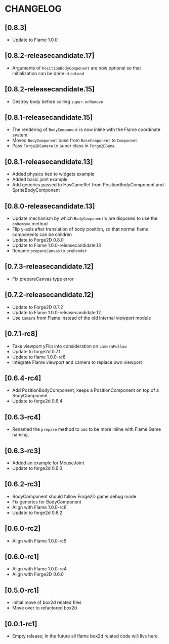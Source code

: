 # CHANGELOG

## [0.8.3]
 - Update to Flame 1.0.0

## [0.8.2-releasecandidate.17]
 - Arguments of `PositionBodyComponent` are now optional so that initialization can be done in `onLoad`

## [0.8.2-releasecandidate.15]
 - Destroy body before calling `super.onRemove`

## [0.8.1-releasecandidate.15]
 - The rendering of `BodyComponent` is now inline with the Flame coordinate system
 - Moved `BodyComponent` base from `BaseComponent` to `Component`
 - Pass `Forge2DCamera` to super class in `Forge2DGame`

## [0.8.1-releasecandidate.13]
 - Added physics tied to widgets example
 - Added basic joint example
 - Add generics passed to HasGameRef from PositionBodyComponent and SpriteBodyComponent

## [0.8.0-releasecandidate.13]
 - Update mechanism by which `BodyComponent`'s are disposed to use the `onRemove` method
 - Flip y-axis after translation of body position, so that normal flame components can be children
 - Update to Forge2D 0.8.0
 - Update to Flame 1.0.0-releasecandidate.13
 - Rename `prepareCanvas` to `preRender`

## [0.7.3-releasecandidate.12]
 - Fix prepareCanvas type error

## [0.7.2-releasecandidate.12]
 - Update to Forge2D 0.7.2
 - Update to Flame 1.0.0-releasecandidate.12
 - Use `Camera` from Flame instead of the old internal viewport module

## [0.7.1-rc8]
 - Take viewport yFlip into consideration on `cameraFollow`
 - Update to forge2d 0.7.1
 - Update to flame 1.0.0-rc8
 - Integrate Flame viewport and camera to replace own viewport

## [0.6.4-rc4]
 - Add PositionBodyComponent, keeps a PositionComponent on top of a BodyComponent
 - Update to forge2d 0.6.4

## [0.6.3-rc4]
 - Renamed the `prepare` method to `add` to be more inline with Flame Game naming.

## [0.6.3-rc3]
 - Added an example for MouseJoint
 - Update to forge2d 0.6.3

## [0.6.2-rc3]
 - BodyComponent should follow Forge2D game debug mode
 - Fix generics for BodyComponent
 - Align with Flame 1.0.0-rc6
 - Update to forge2d 0.6.2

## [0.6.0-rc2]
 - Align with Flame 1.0.0-rc5

## [0.6.0-rc1]
 - Align with Flame 1.0.0-rc4
 - Align with Forge2D 0.6.0

## [0.5.0-rc1]
 - Initial move of box2d related files
 - Move over to refactored box2d

## [0.0.1-rc1]
 - Empty release; in the future all flame box2d related code will live here.
